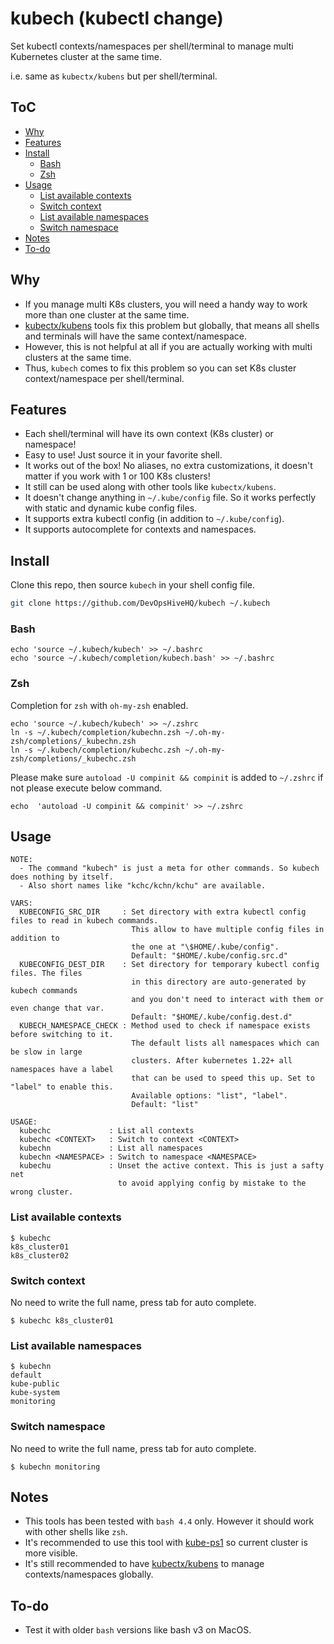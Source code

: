 <!-- omit in toc -->
# kubech (kubectl change)
Set kubectl contexts/namespaces per shell/terminal to manage multi Kubernetes cluster at the same time.

i.e. same as `kubectx/kubens` but per shell/terminal.

<!-- omit in toc -->
## ToC
- [Why](#why)
- [Features](#features)
- [Install](#install)
  - [Bash](#bash)
  - [Zsh](#zsh)
- [Usage](#usage)
  - [List available contexts](#list-available-contexts)
  - [Switch context](#switch-context)
  - [List available namespaces](#list-available-namespaces)
  - [Switch namespace](#switch-namespace)
- [Notes](#notes)
- [To-do](#to-do)

## Why
- If you manage multi K8s clusters, you will need a handy way to work more than one cluster at the same time.
- [kubectx/kubens](https://github.com/ahmetb/kubectx) tools fix this problem but globally,
  that means all shells and terminals will have the same context/namespace.
- However, this is not helpful at all if you are actually working with multi clusters at the same time.
- Thus, `kubech` comes to fix this problem so you can set K8s cluster context/namespace per shell/terminal.

## Features
- Each shell/terminal will have its own context (K8s cluster) or namespace!
- Easy to use! Just source it in your favorite shell.
- It works out of the box! No aliases, no extra customizations,
  it doesn't matter if you work with 1 or 100 K8s clusters!
- It still can be used along with other tools like `kubectx/kubens`.
- It doesn't change anything in `~/.kube/config` file.
  So it works perfectly with static and dynamic kube config files.
- It supports extra kubectl config (in addition to `~/.kube/config`).
- It supports autocomplete for contexts and namespaces.

## Install
Clone this repo, then source `kubech` in your shell config file.
```bash
git clone https://github.com/DevOpsHiveHQ/kubech ~/.kubech
```

### Bash
```
echo 'source ~/.kubech/kubech' >> ~/.bashrc
echo 'source ~/.kubech/completion/kubech.bash' >> ~/.bashrc
```
### Zsh
Completion for `zsh` with `oh-my-zsh` enabled.
```
echo 'source ~/.kubech/kubech' >> ~/.zshrc
ln -s ~/.kubech/completion/kubechn.zsh ~/.oh-my-zsh/completions/_kubechn.zsh
ln -s ~/.kubech/completion/kubechc.zsh ~/.oh-my-zsh/completions/_kubechc.zsh
```

Please make sure `autoload -U compinit && compinit` is added to `~/.zshrc` if not please execute below command.
```
echo  'autoload -U compinit && compinit' >> ~/.zshrc
```

## Usage
```
NOTE:
  - The command "kubech" is just a meta for other commands. So kubech does nothing by itself.
  - Also short names like "kchc/kchn/kchu" are available.

VARS:
  KUBECONFIG_SRC_DIR     : Set directory with extra kubectl config files to read in kubech commands.
                           This allow to have multiple config files in addition to
                           the one at "\$HOME/.kube/config".
                           Default: "$HOME/.kube/config.src.d"
  KUBECONFIG_DEST_DIR    : Set directory for temporary kubectl config files. The files
                           in this directory are auto-generated by kubech commands
                           and you don't need to interact with them or even change that var.
                           Default: "$HOME/.kube/config.dest.d"
  KUBECH_NAMESPACE_CHECK : Method used to check if namespace exists before switching to it.
                           The default lists all namespaces which can be slow in large
                           clusters. After kubernetes 1.22+ all namespaces have a label
                           that can be used to speed this up. Set to "label" to enable this.
                           Available options: "list", "label".
                           Default: "list"

USAGE:
  kubechc             : List all contexts
  kubechc <CONTEXT>   : Switch to context <CONTEXT>
  kubechn             : List all namespaces
  kubechn <NAMESPACE> : Switch to namespace <NAMESPACE>
  kubechu             : Unset the active context. This is just a safty net
                        to avoid applying config by mistake to the wrong cluster.
```

### List available contexts
```
$ kubechc
k8s_cluster01
k8s_cluster02
```

### Switch context
No need to write the full name, press tab for auto complete.
```
$ kubechc k8s_cluster01
```

### List available namespaces
```
$ kubechn
default
kube-public
kube-system
monitoring
```

### Switch namespace
No need to write the full name, press tab for auto complete.
```
$ kubechn monitoring
```

## Notes
- This tools has been tested with `bash 4.4` only. However it should work with other shells like `zsh`.
- It's recommended to use this tool with [kube-ps1](https://github.com/jonmosco/kube-ps1)
  so current cluster is more visible.
- It's still recommended to have [kubectx/kubens](https://github.com/ahmetb/kubectx)
  to manage contexts/namespaces globally.

## To-do
- Test it with older `bash` versions like bash v3 on MacOS.
